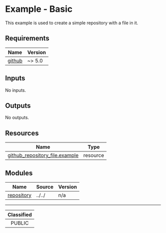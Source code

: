 # Example - Basic

This example is used to create a simple repository with a file in it.

<!-- BEGIN_TF_DOCS -->
## Requirements

| Name | Version |
|------|---------|
| <a name="requirement_github"></a> [github](#requirement\_github) | ~> 5.0 |

## Inputs

No inputs.

## Outputs

No outputs.

## Resources

| Name | Type |
|------|------|
| [github_repository_file.example](https://registry.terraform.io/providers/integrations/github/latest/docs/resources/repository_file) | resource |

## Modules

| Name | Source | Version |
|------|--------|---------|
| <a name="module_repository"></a> [repository](#module\_repository) | ../../ | n/a |
<!-- END_TF_DOCS -->
_______________
| Classified  |
| :---------: |
|   PUBLIC    |